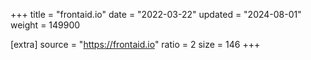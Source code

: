 +++
title = "frontaid.io"
date = "2022-03-22"
updated = "2024-08-01"
weight = 149900

[extra]
source = "https://frontaid.io"
ratio = 2
size = 146
+++
